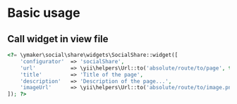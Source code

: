 Basic usage
===========

## Call widget in view file

```php
<?= \ymaker\social\share\widgets\SocialShare::widget([
    'configurator'  => 'socialShare',
    'url'           => \yii\helpers\Url::to('absolute/route/to/page', true),
    'title'         => 'Title of the page',
    'description'   => 'Description of the page...',
    'imageUrl'      => \yii\helpers\Url::to('absolute/route/to/image.png', true),
]); ?>
```
